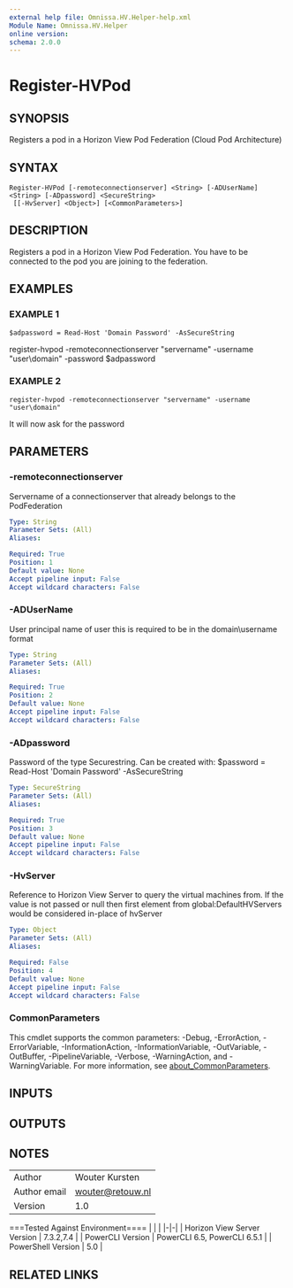 ```yaml
---
external help file: Omnissa.HV.Helper-help.xml
Module Name: Omnissa.HV.Helper
online version:
schema: 2.0.0
---
```


# Register-HVPod

## SYNOPSIS
Registers a pod in a Horizon View Pod Federation (Cloud Pod Architecture)

## SYNTAX

```
Register-HVPod [-remoteconnectionserver] <String> [-ADUserName] <String> [-ADpassword] <SecureString>
 [[-HvServer] <Object>] [<CommonParameters>]
```

## DESCRIPTION
Registers a pod in a Horizon View Pod Federation.
You have to be connected to the pod you are joining to the federation.

## EXAMPLES

### EXAMPLE 1
```
$adpassword = Read-Host 'Domain Password' -AsSecureString
```

register-hvpod -remoteconnectionserver "servername" -username "user\domain" -password $adpassword

### EXAMPLE 2
```
register-hvpod -remoteconnectionserver "servername" -username "user\domain"
```

It will now ask for the password

## PARAMETERS

### -remoteconnectionserver
Servername of a connectionserver that already belongs to the PodFederation

```yaml
Type: String
Parameter Sets: (All)
Aliases:

Required: True
Position: 1
Default value: None
Accept pipeline input: False
Accept wildcard characters: False
```

### -ADUserName
User principal name of user this is required to be in the domain\username format

```yaml
Type: String
Parameter Sets: (All)
Aliases:

Required: True
Position: 2
Default value: None
Accept pipeline input: False
Accept wildcard characters: False
```

### -ADpassword
Password of the type Securestring.
Can be created with:
$password = Read-Host 'Domain Password' -AsSecureString

```yaml
Type: SecureString
Parameter Sets: (All)
Aliases:

Required: True
Position: 3
Default value: None
Accept pipeline input: False
Accept wildcard characters: False
```

### -HvServer
Reference to Horizon View Server to query the virtual machines from.
If the value is not passed or null then
first element from global:DefaultHVServers would be considered in-place of hvServer

```yaml
Type: Object
Parameter Sets: (All)
Aliases:

Required: False
Position: 4
Default value: None
Accept pipeline input: False
Accept wildcard characters: False
```

### CommonParameters
This cmdlet supports the common parameters: -Debug, -ErrorAction, -ErrorVariable, -InformationAction, -InformationVariable, -OutVariable, -OutBuffer, -PipelineVariable, -Verbose, -WarningAction, and -WarningVariable. For more information, see [about_CommonParameters](http://go.microsoft.com/fwlink/?LinkID=113216).

## INPUTS

## OUTPUTS

## NOTES
| | |
|-|-|
| Author | Wouter Kursten |
| Author email | wouter@retouw.nl |
| Version | 1.0 |

===Tested Against Environment====
| | |
|-|-|
| Horizon View Server Version | 7.3.2,7.4 |
| PowerCLI Version | PowerCLI 6.5, PowerCLI 6.5.1 |
| PowerShell Version | 5.0 |

## RELATED LINKS
